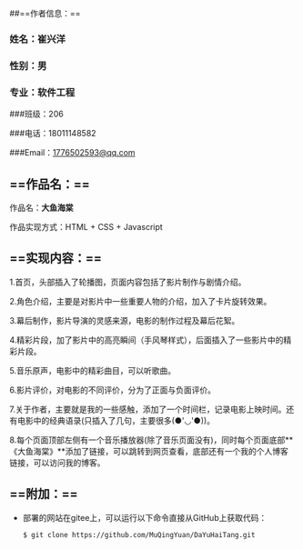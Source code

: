 ##==作者信息：==

### 姓名：崔兴洋

### 性别：男

### 专业：软件工程

###班级：206

###电话：18011148582

###Email：1776502593@qq.com

## ==作品名：==

作品名：**大鱼海棠**

作品实现方式：HTML + CSS + Javascript

## ==实现内容：==

1.首页，头部插入了轮播图，页面内容包括了影片制作与剧情介绍。

2.角色介绍，主要是对影片中一些重要人物的介绍，加入了卡片旋转效果。

3.幕后制作，影片导演的灵感来源，电影的制作过程及幕后花絮。

4.精彩片段，加了影片中的高亮瞬间（手风琴样式），后面插入了一些影片中的精彩片段。

5.音乐原声，电影中的精彩曲目，可以听歌曲。

6.影片评价，对电影的不同评价，分为了正面与负面评价。

7.关于作者，主要就是我的一些感触，添加了一个时间栏，记录电影上映时间。还有电影中的经典语录(只插入了几句，主要很多(●'◡'●))。

8.每个页面顶部左侧有一个音乐播放器(除了音乐页面没有)，同时每个页面底部**《大鱼海棠》**添加了链接，可以跳转到网页查看，底部还有一个我的个人博客链接，可以访问我的博客。

## ==附加：==

+ 部署的网站在gitee上，可以运行以下命令直接从GitHub上获取代码：

  ```Github
  $ git clone https://github.com/MuQingYuan/DaYuHaiTang.git
  ```

